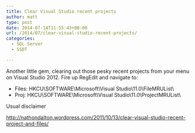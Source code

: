 ```yaml
---
title: Clear Visual Studio recent projects
author: matt
type: post
date: 2014-07-14T11:55:43+00:00
url: /2014/07/clear-visual-studio-recent-projects/
categories:
  - SQL Server
  - SSDT

---
```

Another little gem, clearing out those pesky recent projects from your menu on Visual Studio 2012. Fire up RegEdit and navigate to:

  * Files: HKCU\SOFTWARE\Microsoft\Visual Studio\11.0\FileMRUList\
  * Proj: HKCU\SOFTWARE\Microsoft\Visual Studio\11.0\ProjectMRUList\

Usual disclaimer
  
<a style="color: purple;" title="This external link will open in a new window" href="http://nathondalton.wordpress.com/2011/10/13/clear-visual-studio-recent-project-and-files/" target="_blank" rel="nofollow">http://nathondalton.wordpress.com/2011/10/13/clear-visual-studio-recent-project-and-files/</a>
